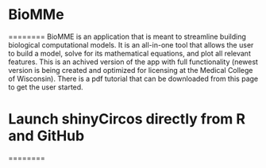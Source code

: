 # BioMMe
========
BioMME is an application that is meant to streamline building biological computational models. It is an all-in-one tool that allows the user to build a model, solve for its mathematical equations, and plot all relevant features. This is an achived version of the app with full functionality (newest version is being created and optimized for licensing at the Medical College of Wisconsin). There is a pdf tutorial that can be downloaded from this page to get the user started. 


# Launch shinyCircos directly from R and GitHub
========
